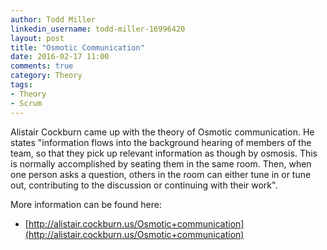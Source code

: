 ```yaml
---
author: Todd Miller
linkedin_username: todd-miller-16996420
layout: post
title: "Osmotic Communication"
date: 2016-02-17 11:00
comments: true
category: Theory
tags:
- Theory
- Scrum
---
```


Alistair Cockburn came up with the theory of Osmotic communication. He states "information flows into the background hearing of members of the team, so that they pick up relevant information as though by osmosis. This is normally accomplished by seating them in the same room. Then, when one person asks a question, others in the room can either tune in or tune out, contributing to the discussion or continuing with their work".

More information can be found here:

+ [http://alistair.cockburn.us/Osmotic+communication](http://alistair.cockburn.us/Osmotic+communication)
